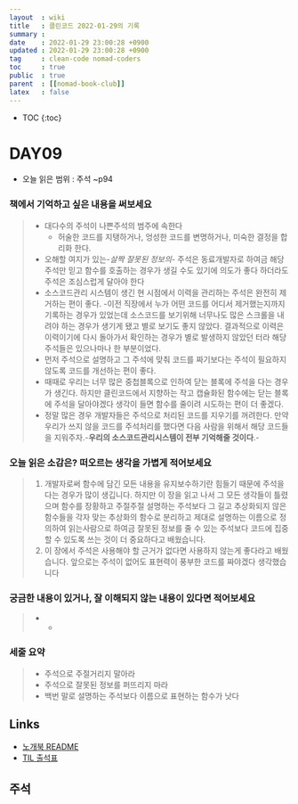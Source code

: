 ```yaml
---
layout  : wiki
title   : 클린코드 2022-01-29의 기록
summary : 
date    : 2022-01-29 23:00:28 +0900
updated : 2022-01-29 23:00:28 +0900
tag     : clean-code nomad-coders
toc     : true
public  : true
parent  : [[nomad-book-club]]
latex   : false
---
```

* TOC
{:toc}

# DAY09
* 오늘 읽은 범위 : 주석 ~p94

### 책에서 기억하고 싶은 내용을 써보세요
> * 대다수의 주석이 나쁜주석의 범주에 속한다
>     * 허술한 코드를 지탱하거나, 엉성한 코드를 변명하거나, 미숙한 결정을 합리화 한다.
> * 오해할 여지가 있는-*살짝 잘못된 정보의*- 주석은 동료개발자로 하여금 해당 주석만 믿고 함수를 호출하는 경우가 생길 수도 있기에 의도가 좋다 하더라도 주석은 조심스럽게 달아야 한다
> * 소스코드관리 시스템이 생긴 현 시점에서 이력을 관리하는 주석은 완전히 제거하는 편이 좋다. -이전 직장에서 누가 어떤 코드를 어디서 제거했는지까지 기록하는 경우가 있었는데 소스코드를 보기위해 너무나도 많은 스크롤을 내려야 하는 경우가 생기게 됐고 별로 보기도 좋지 않았다. 결과적으로 이력은 이력이기에 다시 돌아가서 확인하는 경우가 별로 발생하지 않았던 터라 해당 주석들은 있으나마나 한 부분이었다.
> * 먼저 주석으로 설명하고 그 주석에 맞춰 코드를 짜기보다는 주석이 필요하지 않도록 코드를 개선하는 편이 좋다.
> * 때때로 우리는 너무 많은 중첩블록으로 인하여 닫는 블록에 주석을 다는 경우가 생긴다. 하지만 클린코드에서 지향하는 작고 캡슐화된 함수에는 닫는 블록에 주석을 달아야겠다 생각이 들면 함수를 줄이려 시도하는 편이 더 좋겠다.
> * 정말 많은 경우 개발자들은 주석으로 처리된 코드를 지우기를 꺼려한다. 만약 우리가 쓰지 않을 코드를 주석처리를 했다면 다음 사람을 위해서 해당 코드들을 지워주자.-**우리의 소스코드관리시스템이 전부 기억해줄 것이다**.-

### 오늘 읽은 소감은? 떠오르는 생각을 가볍게 적어보세요
> 1. 개발자로써 함수에 담긴 모든 내용을 유지보수하기란 힘들기 때문에 주석을 다는 경우가 많이 생깁니다. 하지만 이 장을 읽고 나서 그 모든 생각들이 틀렸으며 함수를 장황하고 주절주절 설명하는 주석보다 그 길고 추상화되지 않은 함수들을 각자 맞는 추상화의 함수로 분리하고 제대로 설명하는 이름으로 정의하여 읽는사람으로 하여금 잘못된 정보를 줄 수 있는 주석보다 코드에 집중할 수 있도록 쓰는 것이 더 중요하다고 배웠습니다.
> 2. 이 장에서 주석은 사용해야 할 근거가 없다면 사용하지 않는게 좋다라고 배웠습니다. 앞으로는 주석이 없어도 표현력이 풍부한 코드를 짜야겠다 생각했습니다

### 궁금한 내용이 있거나, 잘 이해되지 않는 내용이 있다면 적어보세요
> * -

### 세줄 요약
> * 주석으로 주절거리지 말아라
> * 주석으로 잘못된 정보를 퍼뜨리지 마라
> * 백번 말로 설명하는 주석보다 이름으로 표현하는 함수가 낫다

## Links
* [노개북 README](https://nomadcoders.oopy.io/readme?utm_source=Nomad_Book_Club%231&utm_campaign=853979327e-EMAIL_CAMPAIGN_2022_01_20_09_04&utm_medium=email&utm_term=0_26f5b50d66-853979327e-357549064)
* [TIL 출석표](https://docs.google.com/spreadsheets/d/1Cy2NOnfFDP6Y1snkd3nL5VidLDmBq8C9696iTwbc_K0/edit#gid=0)

## 주석